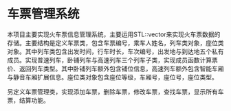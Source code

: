 # 车票管理系统

本项目主要实现火车票信息管理系统，主要运用STL::vector来实现火车票数据的存储。主要结构是定义车票类，包含车票编号，乘车人姓名，列车类对象，座位类对象。其中列车类包含出发时间，行车时长，车次编号，出发地与到达地五个私有成员。实现普速列车，卧铺列车与高速列车三个列车子类，实现成员函数计算票价、返回列车类型。其中卧铺列车额外包含铺位信息，高速列车额外包含智能车厢与静音车厢扩展信息。座位类对象包含座位等级，车厢号，座位号，座位类型。

另定义车票管理类，实现添加车票，删除车票，修改车票，查找车票，显示所有车票，结算功能。
